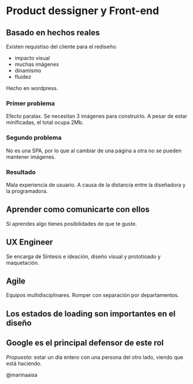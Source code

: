 # Product dessigner y Front-end

## Basado en hechos reales
Existen requistiso del cliente para el rediseño: 
- impacto visual
- muchas imágenes
- dinamismo
- fluidez

Hecho en wordpress.

### Primer problema
Efecto paralax. Se necesitan 3 imágenes para construirlo. A pesar de estar minificadas, el total ocupa 2Mb.

### Segundo problema
No es una SPA, por lo que al cambiar de una página a otra no se pueden mantener imágenes.


### Resultado
Mala experiencia de usuario. A causa de la distancia entre la diseñadora y la programadora.

## Aprender como comunicarte con ellos
Si aprendes algo tienes posibilidades de que te guste.

## UX Engineer
Se encarga de Síntesis e ideación, diseño visual y prototioado y maquetación.

## Agile
Equipos multidisciplinares. Romper con separación por departamentos.

## Los estados de loading son importantes en el diseño

## Google es el principal defensor de este rol

*Propuesta*: estar un día entero con una persona del otro lado, viendo que está haciendo.

@marinaaisa